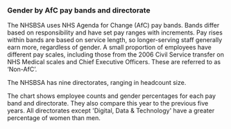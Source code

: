 ### Gender by AfC pay bands and directorate

The NHSBSA uses NHS Agenda for Change (AfC) pay bands. Bands differ based on responsibility and have set pay ranges with increments. Pay rises within bands are based on service length, so longer-serving staff generally earn more, regardless of gender. A small proportion of employees have different pay scales, including those from the 2006 Civil Service transfer on NHS Medical scales and Chief Executive Officers.  These are referred to as ‘Non-AfC’. 

The NHSBSA has nine directorates, ranging in headcount size. 

The chart shows employee counts and gender percentages for each pay band and directorate. They also compare this year to the previous five years. All directorates except 'Digital, Data & Technology' have a greater percentage of women than men.